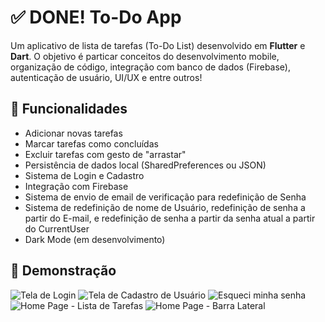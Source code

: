 # ✅ DONE! To-Do App 

Um aplicativo de lista de tarefas (To-Do List) desenvolvido em **Flutter** e **Dart**. O objetivo é particar conceitos do desenvolvimento mobile, organização de código, integração com banco de dados (Firebase), autenticação de usuário, UI/UX e entre outros! 

## 🚀 Funcionalidades 

- Adicionar novas tarefas
- Marcar tarefas como concluídas
- Excluir tarefas com gesto de "arrastar"
- Persistência de dados local (SharedPreferences ou JSON)
- Sistema de Login e Cadastro
- Integração com Firebase
- Sistema de envio de email de verificação para redefinição de Senha
- Sistema de redefinição de nome de Usuário, redefinição de senha a partir do E-mail, e redefinição de senha a partir da senha atual a partir do CurrentUser
- Dark Mode (em desenvolvimento)

## 📱 Demonstração

![Tela de Login](assets\screenshots)
![Tela de Cadastro de Usuário]()
![Esqueci minha senha]()
![Home Page - Lista de Tarefas]()
![Home Page - Barra Lateral]()
![]()
